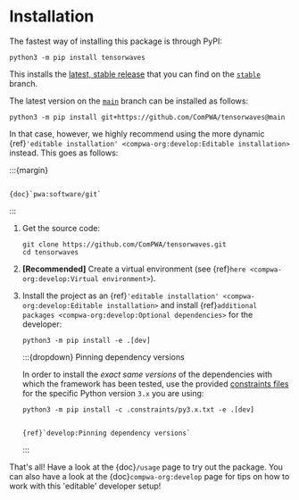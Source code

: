 # Installation

The fastest way of installing this package is through PyPI:

```shell
python3 -m pip install tensorwaves
```

This installs the
[latest, stable release](https://pypi.org/project/tensorwaves) that you can
find on the [`stable`](https://github.com/ComPWA/tensorwaves/tree/stable)
branch.

The latest version on the
[`main`](https://github.com/ComPWA/tensorwaves/tree/main) branch can be
installed as follows:

```shell
python3 -m pip install git+https://github.com/ComPWA/tensorwaves@main
```

In that case, however, we highly recommend using the more dynamic
{ref}`'editable installation' <compwa-org:develop:Editable installation>`
instead. This goes as follows:

:::{margin}

```{seealso}

{doc}`pwa:software/git`

```

:::

1. Get the source code:

   ```shell
   git clone https://github.com/ComPWA/tensorwaves.git
   cd tensorwaves
   ```

2. **[Recommended]** Create a virtual environment (see
   {ref}`here <compwa-org:develop:Virtual environment>`).

3. Install the project as an
   {ref}`'editable installation' <compwa-org:develop:Editable installation>`
   and install
   {ref}`additional packages <compwa-org:develop:Optional dependencies>` for
   the developer:

   ```shell
   python3 -m pip install -e .[dev]
   ```

   :::{dropdown} Pinning dependency versions

   In order to install the _exact same versions_ of the dependencies with which
   the framework has been tested, use the provided
   [constraints files](https://pip.pypa.io/en/stable/user_guide/#constraints-files)
   for the specific Python version `3.x` you are using:

   ```shell
   python3 -m pip install -c .constraints/py3.x.txt -e .[dev]
   ```

   ```{seealso}

   {ref}`develop:Pinning dependency versions`

   ```

   :::

That's all! Have a look at the {doc}`/usage` page to try out the package. You
can also have a look at the {doc}`compwa-org:develop` page for tips on how to
work with this 'editable' developer setup!

